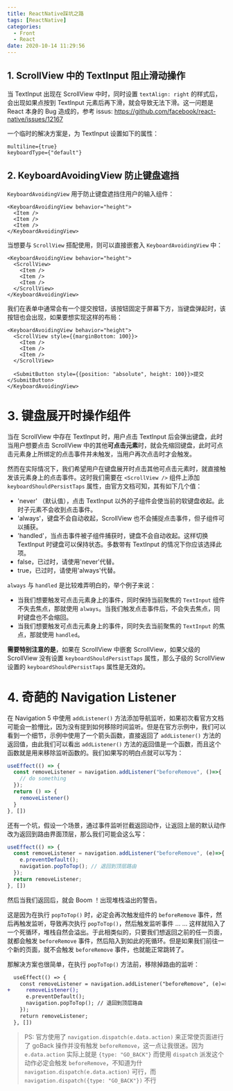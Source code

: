 ```yaml
---
title: ReactNative踩坑之路
tags: [ReactNative]
categories:
  - Front
  - React
date: 2020-10-14 11:29:56
---
```


## 1. ScrollView 中的 TextInput 阻止滑动操作

当 TextInput 出现在 ScrollView 中时，同时设置 `textAlign: right` 的样式后，会出现如果点按到 TextInput 元素后再下滑，就会导致无法下滑。这一问题是 React 本身的 Bug 造成的，参考 issus: https://github.com/facebook/react-native/issues/12167

一个临时的解决方案是，为 TextInput 设置如下的属性：

```
multiline={true}
keyboardType={"default"}
```

## 2. KeyboardAvoidingView 防止键盘遮挡

`KeyboardAvoidingView` 用于防止键盘遮挡住用户的输入组件：

```tsx
<KeyboardAvoidingView behavior="height">
  <Item />
  <Item />
  <Item />
</KeyboardAvoidingView>
```

当想要与 `ScrollView` 搭配使用，则可以直接嵌套入 `KeyboardAvoidingView` 中：

```tsx
<KeyboardAvoidingView behavior="height">
  <ScrollView>
    <Item />
    <Item />
    <Item />
  </ScrollView>
</KeyboardAvoidingView>
```

我们在表单中通常会有一个提交按钮，该按钮固定于屏幕下方，当键盘弹起时，该按钮也会出现，如果要想实现这样的布局：

```tsx
<KeyboardAvoidingView behavior="height">
  <ScrollView style={{marginBottom: 100}}>
    <Item />
    <Item />
    <Item />
  </ScrollView>

  <SubmitButton style={{position: "absolute", height: 100}}>提交</SubmitButton>
</KeyboardAvoidingView>
```

# 3. 键盘展开时操作组件

当在 ScrollView 中存在 TextInput 时，用户点击 TextInput 后会弹出键盘，此时当用户想要点击 ScrollView 中的其他**可点击元素**时，就会先缩回键盘，此时可点击元素身上所绑定的点击事件并未触发，当用户再次点击时才会触发。

然而在实际情况下，我们希望用户在键盘展开时点击其他可点击元素时，就直接触发该元素身上的点击事件。这时我们需要在 `<ScrollView />` 组件上添加 `keyboardShouldPersistTaps` 属性，由官方文档可知，其有如下几个值：

- 'never' （默认值），点击 TextInput 以外的子组件会使当前的软键盘收起。此时子元素不会收到点击事件。
- 'always'，键盘不会自动收起，ScrollView 也不会捕捉点击事件，但子组件可以捕获。
- 'handled'，当点击事件被子组件捕获时，键盘不会自动收起。这样切换 TextInput 时键盘可以保持状态。多数带有 TextInput 的情况下你应该选择此项。
- false，已过时，请使用'never'代替。
- true，已过时，请使用'always'代替。

`always` 与 `handled` 是比较难弄明白的，举个例子来说：

- 当我们想要触发可点击元素身上的事件，同时保持当前聚焦的 `TextInput` 组件不失去焦点，那就使用 `always`。当我们触发点击事件后，不会失去焦点，同时键盘也不会缩回。
- 当我们想要触发可点击元素身上的事件，同时失去当前聚焦的 `TextInput` 的焦点，那就使用 `handled`。

**需要特别注意的是**，如果在 ScrollView 中嵌套 ScrollView，如果父级的 ScrollView 没有设置 `keyboardShouldPersistTaps` 属性，那么子级的 ScrollView 设置的 `keyboardShouldPersistTaps` 属性是无效的。

# 4. 奇葩的 Navigation Listener

在 Navigation 5 中使用 `addListener()` 方法添加导航监听，如果初次看官方文档可能会一脸懵比，因为没有提到如何移除时间监听。但是在官方示例中，我们可以看到一个细节，示例中使用了一个箭头函数，直接返回了 `addListener()` 方法的返回值，由此我们可以看出 `addListener()` 方法的返回值是一个函数，而且这个函数就是用来移除监听函数的。我们如果写的明白点就可以写为：

```js
useEffect(() => {
  const removeListener = navigation.addListener("beforeRemove", ()=>{
    // do something
  });
  return () => { 
    removeListener()
  }
}, [])
```

还有一个坑，假设一个场景，通过事件监听拦截返回动作，让返回上层的默认动作改为返回到路由界面顶层，那么我们可能会这么写：

```js
useEffect(() => {
  const removeListener = navigation.addListener("beforeRemove", (e)=>{
    e.preventDefault();
    navigation.popToTop(); // 退回到顶层路由
  });
  return removeListener;
}, [])
```

然后当我们返回后，就会 Boom ！出现堆栈溢出的警告。

这是因为在执行 `popToTop()` 时，必定会再次触发组件的 `beforeRemove` 事件，然后再触发监听，导致再次执行 `popToTop()`，然后触发监听事件 ... ... 这样就陷入了一个死循环，堆栈自然会溢出。于此相类似的，只要我们想返回之前的任一页面，就都会触发 `beforeRemove` 事件，然后陷入到如此的死循环。但是如果我们前往一个新的页面，就不会触发 `beforeRemove` 事件，也就能正常跳转了。

那解决方案也很简单，在执行 `popToTop()` 方法前，移除掉路由的监听：

```diff
  useEffect(() => {
    const removeListener = navigation.addListener("beforeRemove", (e)=>{
+     removeListener();
      e.preventDefault();
      navigation.popToTop(); // 退回到顶层路由
    });
    return removeListener;
  }, [])
```

> PS: 官方使用了 `navigation.dispatch(e.data.action)` 来正常使页面进行了 goBack 操作并没有触发 `beforeRemove`，这一点让我很迷。因为 `e.data.action` 实际上就是 `{type: "GO_BACK"}` 而使用 `dispatch` 派发这个动作必定会触发 `beforeRemove`，不知道为什 `navigation.dispatch(e.data.action)` 可行，而 `navigation.dispatch({type: "GO_BACK"})` 不行